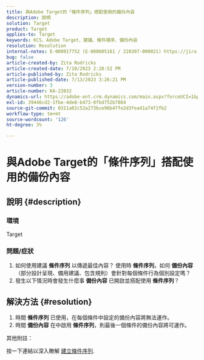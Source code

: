 ```yaml
---
title: 與Adobe Target的「條件序列」搭配使用的備份內容
description: 說明
solution: Target
product: Target
applies-to: Target
keywords: KCS、Adobe Target、建議、條件順序、備份內容
resolution: Resolution
internal-notes: E-000917752 (E-000605161 / 220307-000021) https://jira.corp.adobe.com/browse/RECS-5221 https://jira.corp.adobe.com/browse/RECS-5395
bug: false
article-created-by: Zita Rodricks
article-created-date: 7/10/2023 2:20:52 PM
article-published-by: Zita Rodricks
article-published-date: 7/13/2023 3:26:21 PM
version-number: 3
article-number: KA-22032
dynamics-url: https://adobe-ent.crm.dynamics.com/main.aspx?forceUCI=1&pagetype=entityrecord&etn=knowledgearticle&id=39d227f4-2c1f-ee11-9cbe-6045bd006c82
exl-id: 39446cd2-1fbe-4de8-b473-0fbd752b7864
source-git-commit: 0311a02c52a273bce96b47fe2d3fea41a74f2fb2
workflow-type: tm+mt
source-wordcount: '126'
ht-degree: 3%

---
```


# 與Adobe Target的「條件序列」搭配使用的備份內容

## 說明 {#description}


### 環境

Target

### 問題/症狀

1. 如何使用建議 <b>條件序列</b> 以傳遞最佳內容？ 使用時 <b>條件序列</b>，如何 <b>備份內容</b> （部分設計呈現、備用建議、包含規則）會針對每個條件行為個別設定嗎？
2. 發生以下情況時會發生什麼事 <b>備份內容</b> 已開啟並搭配使用 <b>條件序列</b>？



## 解決方法 {#resolution}


1. 時間 <b>條件序列</b> 已使用，在每個條件中設定的備份內容將無法運作。
2. 時間 <b>備份內容</b> 在中啟用 <b>條件序列</b>，則最後一個條件的備份內容將可運作。


其他附註：

按一下連結以深入瞭解 [建立條件序列](https://experienceleague.adobe.com/docs/target/using/recommendations/criteria/create-criteria-sequence.html).
